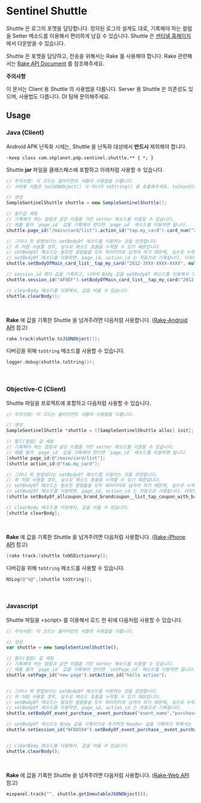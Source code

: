# Sentinel Shuttle

Shuttle 은 로그의 포맷을 담당합니다. 정의된 로그의 설계도 대로, 기록해야 하는 컬럼을 Setter 메소드를 이용해서 편리하게 남길 수 있습니다. Shuttle 은 [센티넬 홈페이지](http://sentinel.skplanet.co.kr:8080/) 에서 다운받을 수 있습니다.

Shuttle 은 포맷을 담당하고, 전송을 위해서는 Rake 를 사용해야 합니다. Rake 관련해서는 [Rake API Document](https://github.com/skpdi/rake-document/wiki) 를 참조해주세요.

**주의사항** 

이 문서는 Client 용 Shuttle 의 사용법을 다룹니다. Server 용 Shuttle 은 의존성도 있으며, 사용법도 다릅니다. DI 팀에 문의해주세요.

## Usage

### Java (Client)

Android APK 난독화 시에는, Shuttle 을 난독화 대상에서 **반드시** 제외해야 합니다. 

```
-keep class com.skplanet.pdp.sentinel.shuttle.** { *; }
```

Shuttle **jar** 파일을 클래스패스에 포함하고 아래처럼 사용할 수 있습니다. 

```java
// 주의사항: 이 코드는 클라이언트 셔틀의 사용법을 다룹니다. 
// 서버용 셔틀은 toJSONObject() 가 아니라 toString() 을 호출해주세요. toJsonString() 이 아닙니다!

// 생성
SampleSentinelShuttle shuttle = new SampleSentinelShuttle();

// 필드값 세팅
// 기록해야 하는 컬럼과 같은 이름을 가진 setter 메소드를 이용할 수 있습니다.
// 예를 들어 `page_id` 값을 기록해야 한다면 `page_id` 메소드를 이용하면 됩니다. 
shuttle.page_id("/main/card/list").action_id("tap.my_card").card_num("2012-3XXX-XXXX-XXXX").card_company("Hana SK").expired_date("MM/YY");

// 그러나 위 방법보다는 setBodyOf 메소드를 이용하는 것을 권장합니다.
// 위 처럼 사용할 경우, 실수로 메소드 호출을 누락할 수 있기 때문입니다.
// setBodyOf 메소드는 필요한 컬럼들을 모두 파라미터로 넘겨야 하기 때문에, 실수로 누락할 일이 없습니다.
// setBodyOf 메소드를 이용하면, page_id, action_id 는 자동으로 기록됩니다. 이외의 Header 값은 체이닝해서 사용해야 합니다.
shuttle.setBodyOfMain_card_list__tap_my_card("2012-3XXX-XXXX-XXXX", null /* 값을 기록하고 싶지 않은 경우 */,"MM/YY");

// session_id 헤더 값을 기록하고, 나머지 Body 값을 setBodyOf 메소드를 이용해서 기록하는 경우
shuttle.session_id("AF0EF").setBodyOfMain_card_list__tap_my_card("2012-3XXX-XXXX-XXXX", null ,"MM/YY");

// clearBody 메소드를 이용해서, 값을 비울 수 있습니다.
shuttle.clearBody();
```

<br/>

**Rake** 에 값을 기록한 Shuttle 을 넘겨주려면 다음처럼 사용합니다. ([Rake-Android API](https://github.com/skpdi/rake-document/wiki/1.-Rake-Android) 참고)

```java
rake.track(shuttle.toJSONObject());
```

디버깅을 위해 `toString` 메소드를 사용할 수 있습니다.

```java
logger.debug(shuttle.toString());
```

<br/>

### Objective-C (Client)

Shuttle 파일을 프로젝트에 포함하고 다음처럼 사용할 수 있습니다.

```objective-c
// 주의사항: 이 코드는 클라이언트 셔틀의 사용법을 다룹니다. 

// 생성
SampleSentinelShuttle *shuttle = [[SampleSentinelShuttle alloc] init];

// 필드(컬럼) 값 세팅
// 기록해야 하는 컬럼과 같은 이름을 가진 setter 메소드를 이용할 수 있습니다.
// 예를 들어 `page_id` 값을 기록해야 한다면 `page_id` 메소드를 이용하면 됩니다. 
[shuttle page_id:@"/main/card/list"];
[shuttle action_id:@"tap.my_card"];

// 그러나 위 방법보다는 setBodyOf 메소드를 이용하는 것을 권장합니다.
// 위 처럼 사용할 경우, 실수로 메소드 호출을 누락할 수 있기 때문입니다.
// setBodyOf 메소드는 필요한 컬럼들을 모두 파라미터로 넘겨야 하기 때문에, 실수로 누락할 일이 없습니다.
// setBodyOf 메소드를 이용하면, page_id, action_id 는 자동으로 기록됩니다. 이외의 Header 값은 직접 체이닝해서 사용해야 합니다.
[shuttle setBodyOf_allcoupon_brand_brandcoupon__list_tap_coupon_with_brand_id:@"123123"];

// clearBody 메소드를 이용해서, 값을 비울 수 있습니다.
[shuttle clearBody];
```

<br/>

**Rake** 에 값을 기록한 Shuttle 을 넘겨주려면 다음처럼 사용합니다. ([Rake-iPhone API](https://github.com/skpdi/rake-document/wiki/2.-Rake-iPhone) 참고)

```objective-c
[rake track:[shuttle toNSDictionary]];
```

디버깅을 위해 `toString` 메소드를 사용할 수 있습니다.

```objective-c
NSLog(@"%@",[shuttle toString]);
```
<br/>

### Javascript

Shuttle 파일을 \<script\> 를 이용해서 로드 한 뒤에 다음처럼 사용할 수 있습니다.

```javascript
// 주의사항: 이 코드는 클라이언트 셔틀의 사용법을 다룹니다. 

// 생성
var shuttle = new SampleSentinelShuttle();

// 필드(컬럼) 값 세팅
// 기록해야 하는 컬럼과 같은 이름을 가진 setter 메소드를 이용할 수 있습니다.
// 예를 들어 `page_id` 값을 기록해야 한다면 `setPage_id` 메소드를 이용하면 됩니다. 
shuttle.setPage_id("new page").setAction_id("hello action");


// 그러나 위 방법보다는 setBodyOf 메소드를 이용하는 것을 권장합니다.
// 위 처럼 사용할 경우, 실수로 메소드 호출을 누락할 수 있기 때문입니다.
// setBodyOf 메소드는 필요한 컬럼들을 모두 파라미터로 넘겨야 하기 때문에, 실수로 누락할 일이 없습니다.
// setBodyOf 메소드를 이용하면, page_id, action_id 는 자동으로 기록됩니다.
shuttle.setBodyOf_event_purchase__event_purchase("event_name","purchase_id", purchase_amount);

// setBodyOf 메소드는 Body 값을 기록하므로 추가적인 Header 값을 기록하기 위해서는 다음처럼 체이닝해서 사용합니다.
shuttle.setSession_id("AFD0104").setBodyOf_event_purchase__event_purchase("event_name","purchase_id", purchase_amount);


// clearBody 메소드를 이용해서, 값을 비울 수 있습니다.
shuttle.clearBody();
```

<br/>

**Rake** 에 값을 기록한 Shuttle 을 넘겨주려면 다음처럼 사용합니다. ([Rake-Web API](https://github.com/skpdi/rake-document/wiki/3.-Rake-Web) 참고)

```javascript
mixpanel.track("", shuttle.getImmutableJSONObject());
```


